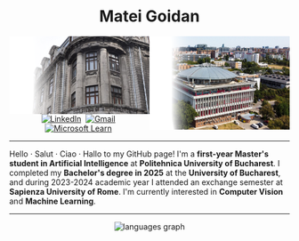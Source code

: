<h1 align="center">Matei Goidan</h1>

<img align="right" src="UPB.png" width="50%">
<img align="right" src="FMI.png" width="50%">

###

<div align="center">
  <a href="https://www.linkedin.com/in/matei-constantin-goidan-b8a0a3269/"><img src="https://img.shields.io/badge/linkedin-%230077B5.svg?&style=for-the-badge" alt="LinkedIn" /></a>&nbsp;
  <a href="mailto:goidan.mateiconstantin@gmail.com"><img src="https://img.shields.io/badge/gmail-%23D14836.svg?&style=for-the-badge" alt="Gmail"/></a>&nbsp;
  <a href="https://learn.microsoft.com/en-us/users/mateiconstantingoidan-8358/"><img src="https://img.shields.io/badge/Microsoft%20Learn-2F8D46?style=for-the-badge&logo=microsoft&logoColor=white" alt="Microsoft Learn" /></a>&nbsp;

</div>

---

<div>
Hello · Salut · Ciao · Hallo to my GitHub page! I'm a <b>first-year Master's student in Artificial Intelligence</b> at <b>Politehnica University of Bucharest</b>. I completed my <b>Bachelor's degree in 2025</b> at the <b>University of Bucharest</b>, and during 2023-2024 academic year I attended an exchange semester at <b>Sapienza University of Rome</b>. I'm currently interested in <b>Computer Vision</b> and <b>Machine Learning</b>.
</div>

---

<div align="center">
  <img src="https://github-readme-stats.vercel.app/api/top-langs?username=MateiGoidan&locale=en&hide_title=false&layout=compact&card_width=320&langs_count=6&theme=nord&hide_border=false" height="160" alt="languages graph"  />
</div>

